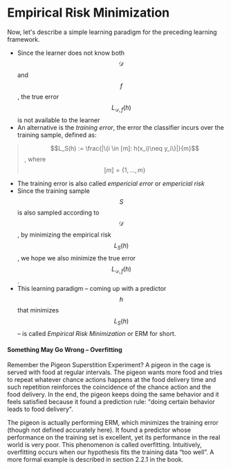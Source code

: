 # Empirical Risk Minimization
Now, let's describe a simple learning paradigm for the preceding learning framework.

* Since the learner does not know both $$\mathcal{D}$$ and $$f$$, the true error $$L_{ \mathcal{D},f}(h)$$ is not available to the learner
* An alternative is the *training error*, the error the classifier incurs over the training sample, defined as:
> $$L_S(h) := \frac{|\{i \in [m]: h(x_i)\neq y_i\}|}{m}$$, where $$[m]=\{1,\dots,m\}$$
* The training error is also called *empericial error* or *empericial risk*
* Since the training sample $$S$$ is also sampled according to $$ \mathcal{D}$$, by minimizing the empirical risk $$L_S(h)$$, we hope we also minimize the true error $$L_{ \mathcal{D},f}(h)$$. 
* This learning paradigm – coming up with a predictor $$h$$ that minimizes $$L_S(h)$$ – is called *Empirical Risk Minimization* or ERM for short.

#### Something May Go Wrong – Overfitting
Remember the Pigeon Superstition Experiment? A pigeon in the cage is served with food at regular intervals. The pigeon wants more food and tries to repeat whatever chance actions happens at the food delivery time and such repetition reinforces the coincidence of the chance action and the food delivery. In the end, the pigeon keeps doing the same behavior and it feels satisfied because it found a prediction rule: "doing certain behavior leads to food delivery".

The pigeon is actually performing ERM, which minimizes the training error (though not defined accurately here). It found a predictor whose performance on the training set is excellent, yet its performance in the real world is very poor. This phenomenon is called overfitting. Intuitively, overfitting occurs when our hypothesis fits the training data “too well”. A more formal example is described in section 2.2.1 in the book.

